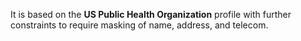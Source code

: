 It is based on the **US Public Health Organization** profile with further constraints to require masking of name, address, and telecom.